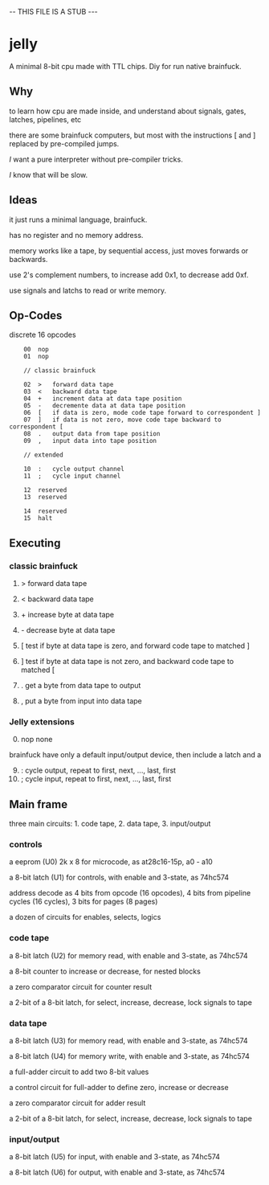 -- THIS FILE IS A STUB ---

# jelly

A minimal 8-bit cpu made with TTL chips. Diy for run native brainfuck.

## Why

to learn how cpu are made inside, and understand about signals, gates, latches, pipelines, etc

there are some brainfuck computers, but most with the instructions [ and ] replaced by pre-compiled jumps. 

_I_ want a pure interpreter without pre-compiler tricks. 

_I_ know that will be slow.

## Ideas

it just runs a minimal language, brainfuck.

has no register and no memory address.

memory works like a tape, by sequential access, just moves forwards or backwards.

use 2's complement numbers, to increase add 0x1, to decrease add 0xf.

use signals and latchs to read or write memory.

## Op-Codes

discrete 16 opcodes

        00  nop
        01  nop
        
        // classic brainfuck
        
        02  >   forward data tape 
        03  <   backward data tape
        04  +   increment data at data tape position
        05  -   decremente data at data tape position
        06  [   if data is zero, mode code tape forward to correspondent ]
        07  ]   if data is not zero, move code tape backward to correspondent [
        08  .   output data from tape position
        09  ,   input data into tape position

        // extended 
        
        10  :   cycle output channel
        11  ;   cycle input channel

        12  reserved
        13  reserved

        14  reserved
        15  halt

## Executing

### classic brainfuck

  1) \>  forward data tape
  2) \<  backward data tape

  3) \+  increase byte at data tape
  4) \-  decrease byte at data tape

  5) [  test if byte at data tape is zero, and forward code tape to matched ]
  6) ]  test if byte at data tape is not zero, and backward code tape to matched [

  7) .  get a byte from data tape to output
  8) ,  put a byte from input into data tape

### Jelly extensions

  0) nop  none

brainfuck have only a default input/output device, then include a latch and a 
    
   9) :  cycle output, repeat to first, next, ..., last, first
  10) ;  cycle input, repeat to first, next, ..., last, first

## Main frame

three main circuits: 1. code tape, 2. data tape, 3. input/output

### controls

a eeprom (U0) 2k x 8 for microcode, as at28c16-15p, a0 - a10

a 8-bit latch (U1) for controls, with enable and 3-state, as 74hc574

address decode as 4 bits from opcode (16 opcodes), 4 bits from pipeline cycles (16 cycles), 3 bits for pages (8 pages)

a dozen of circuits for enables, selects, logics

### code tape

a 8-bit latch (U2) for memory read, with enable and 3-state, as 74hc574
 
a 8-bit counter to increase or decrease, for nested blocks

a zero comparator circuit for counter result

a 2-bit of a 8-bit latch, for select, increase, decrease, lock signals to tape

### data tape 

a 8-bit latch (U3) for memory read, with enable and 3-state, as 74hc574

a 8-bit latch (U4) for memory write, with enable and 3-state, as 74hc574

a full-adder circuit to add two 8-bit values

a control circuit for full-adder to define zero, increase or decrease

a zero comparator circuit for adder result

a 2-bit of a 8-bit latch, for select, increase, decrease, lock signals to tape

### input/output

a 8-bit latch (U5) for input, with enable and 3-state, as 74hc574

a 8-bit latch (U6) for output, with enable and 3-state, as 74hc574




